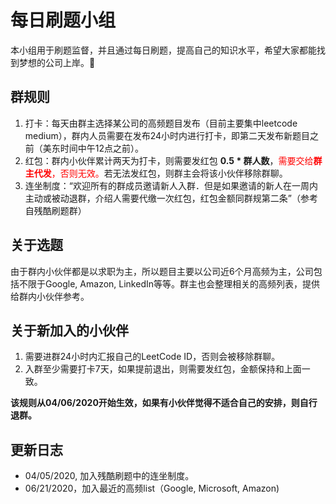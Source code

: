 # 每日刷题小组

本小组用于刷题监督，并且通过每日刷题，提高自己的知识水平，希望大家都能找到梦想的公司上岸。🐶

## 群规则

1. 打卡：每天由群主选择某公司的高频题目发布（目前主要集中leetcode medium），群内人员需要在发布24小时内进行打卡，即第二天发布新题目之前（美东时间中午12点之前）。
2. 红包：群内小伙伴累计两天为打卡，则需要发红包 **0.5 * 群人数**，<span style="color:red">需要交给**群主代发**，否则无效。</span>若无法发红包，则群主会将该小伙伴移除群聊。
3. 连坐制度：“欢迎所有的群成员邀请新人入群．但是如果邀请的新人在一周内主动或被动退群，介绍人需要代缴一次红包，红包金额同群规第二条”（参考自残酷刷题群）

## 关于选题

由于群内小伙伴都是以求职为主，所以题目主要以公司近6个月高频为主，公司包括不限于Google, Amazon, LinkedIn等等。群主也会整理相关的高频列表，提供给群内小伙伴参考。

## 关于新加入的小伙伴

1. 需要进群24小时内汇报自己的LeetCode ID，否则会被移除群聊。
2. 入群至少需要打卡7天，如果提前退出，则需要发红包，金额保持和上面一致。



**该规则从04/06/2020开始生效，如果有小伙伴觉得不适合自己的安排，则自行退群。**



## 更新日志

* 04/05/2020, 加入残酷刷题中的连坐制度。
* 06/21/2020，加入最近的高频list（Google, Microsoft, Amazon)